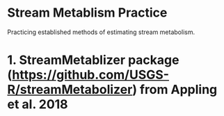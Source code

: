 # Stream Metablism Practice
Practicing established methods of estimating stream metabolism. 

# 1. StreamMetablizer package (https://github.com/USGS-R/streamMetabolizer) from Appling et al. 2018
